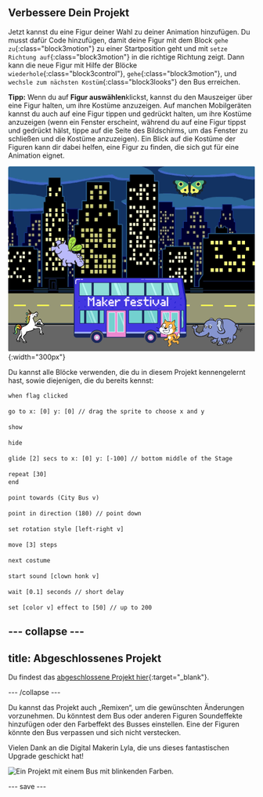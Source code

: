 ## Verbessere Dein Projekt

Jetzt kannst du eine Figur deiner Wahl zu deiner Animation hinzufügen. Du musst dafür Code hinzufügen, damit deine Figur mit dem Block `gehe zu`{:class="block3motion"} zu einer Startposition geht und mit `setze Richtung auf`{:class="block3motion"} in die richtige Richtung zeigt. Dann kann die neue Figur mit Hilfe der Blöcke `wiederhole`{:class="block3control"}, `gehe`{:class="block3motion"}, und `wechsle zum nächsten Kostüm`{:class="block3looks"} den Bus erreichen.

**Tipp:** Wenn du auf **Figur auswählen**klickst, kannst du den Mauszeiger über eine Figur halten, um ihre Kostüme anzuzeigen. Auf manchen Mobilgeräten kannst du auch auf eine Figur tippen und gedrückt halten, um ihre Kostüme anzuzeigen (wenn ein Fenster erscheint, während du auf eine Figur tippst und gedrückt hälst, tippe auf die Seite des Bildschirms, um das Fenster zu schließen und die Kostüme anzuzeigen). Ein Blick auf die Kostüme der Figuren kann dir dabei helfen, eine Figur zu finden, die sich gut für eine Animation eignet.

![Andere Figuren bewegen sich auf einen Bus mit dem Text "Maker Festival" zu.](images/bus-upgrade.png){:width="300px"}

Du kannst alle Blöcke verwenden, die du in diesem Projekt kennengelernt hast, sowie diejenigen, die du bereits kennst:

```blocks3
when flag clicked

go to x: [0] y: [0] // drag the sprite to choose x and y

show

hide

glide [2] secs to x: [0] y: [-100] // bottom middle of the Stage

repeat [30]
end

point towards (City Bus v)

point in direction (180) // point down

set rotation style [left-right v]

move [3] steps

next costume

start sound [clown honk v]

wait [0.1] seconds // short delay

set [color v] effect to [50] // up to 200
```

--- collapse ---
---
title: Abgeschlossenes Projekt
---

Du findest das [abgeschlossene Projekt hier](https://scratch.mit.edu/projects/724160134/){:target="_blank"}.

--- /collapse ---

Du kannst das Projekt auch „Remixen“, um die gewünschten Änderungen vorzunehmen. Du könntest dem Bus oder anderen Figuren Soundeffekte hinzufügen oder den Farbeffekt des Busses einstellen. Eine der Figuren könnte den Bus verpassen und sich nicht verstecken.

Vielen Dank an die Digital Makerin Lyla, die uns dieses fantastischen Upgrade geschickt hat!

![Ein Projekt mit einem Bus mit blinkenden Farben.](images/Lyla-bus.gif)

--- save ---
